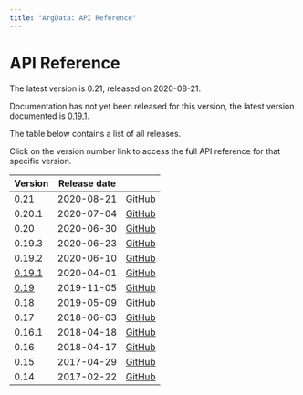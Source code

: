 ```yaml
---
title: "ArgData: API Reference"
---
```


# API Reference

The latest version is 0.21, released on 2020-08-21.

Documentation has not yet been released for this version, the latest version
documented is [0.19.1](/argdata/api/0.19.1/).

The table below contains a list of all releases.

Click on the version number link
to access the full API reference for that specific version.


<table class="table table-bordered table-striped table--tiny">
<thead>
    <tr>
        <th>Version</th>
        <th>Release date</th>
        <th></th>
    </tr>
</thead>
<tbody>
    <tr>
        <td>0.21</td>
        <td>2020-08-21</td>
        <td><a href="https://github.com/codemeyer/ArgData/releases/tag/0.21">GitHub</a></td>
    </tr>
    <tr>
        <td>0.20.1</td>
        <td>2020-07-04</td>
        <td><a href="https://github.com/codemeyer/ArgData/releases/tag/0.20.1">GitHub</a></td>
    </tr>
    <tr>
        <td>0.20</td>
        <td>2020-06-30</td>
        <td><a href="https://github.com/codemeyer/ArgData/releases/tag/0.20">GitHub</a></td>
    </tr>
    <tr>
        <td>0.19.3</td>
        <td>2020-06-23</td>
        <td><a href="https://github.com/codemeyer/ArgData/releases/tag/0.19.3">GitHub</a></td>
    </tr>
    <tr>
        <td>0.19.2</td>
        <td>2020-06-10</td>
        <td><a href="https://github.com/codemeyer/ArgData/releases/tag/0.19.2">GitHub</a></td>
    </tr>
    <tr>
        <td><a href="/argdata/api/0.19.1/">0.19.1</a></td>
        <td>2020-04-01</td>
        <td><a href="https://github.com/codemeyer/ArgData/releases/tag/0.19.1">GitHub</a></td>
    </tr>
    <tr>
        <td><a href="/argdata/api/0.19/">0.19</a></td>
        <td>2019-11-05</td>
        <td><a href="https://github.com/codemeyer/ArgData/releases/tag/0.19">GitHub</a></td>
    </tr>
    <tr>
        <td>0.18</a></td>
        <td>2019-05-09</td>
        <td><a href="https://github.com/codemeyer/ArgData/releases/tag/0.18">GitHub</a></td>
    </tr>
    <tr>
        <td>0.17</a></td>
        <td>2018-06-03</td>
        <td><a href="https://github.com/codemeyer/ArgData/releases/tag/0.17">GitHub</a></td>
    </tr>
    <tr>
        <td>0.16.1</td>
        <td>2018-04-18</td>
        <td><a href="https://github.com/codemeyer/ArgData/releases/tag/0.16.1">GitHub</a></td>
    </tr>
    <tr>
        <td>0.16</td>
        <td>2018-04-17</td>
        <td><a href="https://github.com/codemeyer/ArgData/releases/tag/0.16">GitHub</a></td>
    </tr>
    <tr>
        <td>0.15</td>
        <td>2017-04-29</td>
        <td><a href="https://github.com/codemeyer/ArgData/releases/tag/0.15">GitHub</a></td>
    </tr>
    <tr>
        <td>0.14</td>
        <td>2017-02-22</td>
        <td><a href="https://github.com/codemeyer/ArgData/releases/tag/0.14">GitHub</a></td>
    </tr>
</tbody>
</table>
